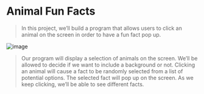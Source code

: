 # Animal Fun Facts

> In this project, we’ll build a program that allows users to click an animal on the screen in order to have a fun fact pop up.

![image](https://user-images.githubusercontent.com/82598726/174950580-128e6503-2ab4-4d02-8199-352475dc852b.png)


> Our program will display a selection of animals on the screen. We’ll be allowed to decide if we want to include a background or not.
> Clicking an animal will cause a fact to be randomly selected from a list of potential options. The selected fact will pop up on the screen.
> As we keep clicking, we’ll be able to see different facts.
